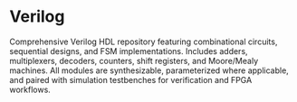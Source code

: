 # Verilog
Comprehensive Verilog HDL repository featuring combinational circuits, sequential designs, and FSM implementations. Includes adders, multiplexers, decoders, counters, shift registers, and Moore/Mealy machines. All modules are synthesizable, parameterized where applicable, and paired with simulation testbenches for verification and FPGA workflows.

